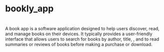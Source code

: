 # bookly_app

#
A book app is a software application designed to help users discover, read, and manage books on their devices. It typically provides a user-friendly interface that allows users to search for books by author, title, , and to read summaries or reviews of books before making a purchase or download.

